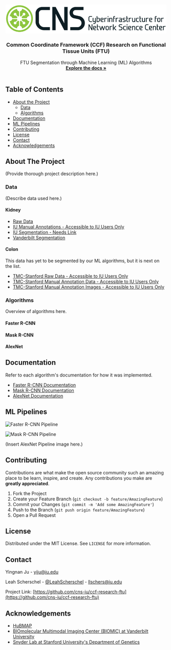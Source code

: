 
<!-- PROJECT LOGO -->
<br />
<p align="center">
  <a href="https://github.com/cns-iu/ccf-research-ftu">
    <img src="images/cns-logo-1.png" alt="Logo">
  </a>

  <h3 align="center">Common Coordinate Framework (CCF) Research on Functional Tissue Units (FTU)</h3>

  <p align="center">
    FTU Segmentation through Machine Learning (ML) Algorithms
    <br />
    <a href="https://github.com/cns-iu/ccf-research-ftu"><strong>Explore the docs »</strong></a>
    <br />
    <br />
  </p>
</p>



<!-- TABLE OF CONTENTS -->
## Table of Contents

* [About the Project](#about-the-project)
  * [Data](#data)
  * [Algorithms](#algorithms)
* [Documentation](#documentation)
* [ML Pipelines](#ml-pipelines)
* [Contributing](#contributing)
* [License](#license)
* [Contact](#contact)
* [Acknowledgements](#acknowledgements)



<!-- ABOUT THE PROJECT -->
## About The Project

(Provide thorough project description here.)


### Data

(Describe data used here.)

#### Kidney

* [Raw Data](https://drive.google.com/drive/folders/14aLxPR9LlzdWXPomAX1moqL0UnRm_RbW?usp=sharing)
* [IU Manual Annotations - Accessible to IU Users Only](https://drive.google.com/drive/folders/1YdOvkIWyWBOc-zSxClC1kVwST8YxVKXc?usp=sharing)
* [IU Segmentation - Needs Link]()
* [Vanderbilt Segmentation](https://drive.google.com/drive/folders/1pLfQcY-cPeZ0RJQC3dNb9NnushusUcZj?usp=sharing)

#### Colon

This data has yet to be segmented by our ML algorithms, but it is next on the list.

* [TMC-Stanford Raw Data - Accessible to IU Users Only](https://drive.google.com/drive/folders/1CL59rcrqlYFnug9B0XMn1KVMDQJFgy9D?usp=sharing)
* [TMC-Stanford Manual Annotation Data - Accessible to IU Users Only](https://drive.google.com/drive/folders/14HFeXnBfysOfnPdoynVwjxNEvChL1Jvz?usp=sharing)
* [TMC-Stanford Manual Annotation Images - Accessible to IU Users Only](https://drive.google.com/drive/folders/1jXjAYel2TTmQ1vo9JWGuO0SlNkuxjKnb?usp=sharing)

### Algorithms

Overview of algorithms here.

#### Faster R-CNN
#### Mask R-CNN
#### AlexNet



<!-- GETTING STARTED -->
## Documentation

Refer to each algorithm's documentation for how it was implemented.

* [Faster R-CNN Documentation](https://github.com/cns-iu/ccf-research-ftu/blob/master/documentation/FasterRCNNDocumentation.md)
* [Mask R-CNN Documentation](https://github.com/cns-iu/ccf-research-ftu/blob/master/documentation/MaskRCNNDocumentation.md)
* [AlexNet Documentation]()


<!-- ML Pipelines-->
## ML Pipelines

![Faster R-CNN Pipeline](https://github.com/cns-iu/ccf-research-ftu/blob/master/images/pipeline%20images/Faster%20RCNN%20Pipeline.jpg)

![Mask R-CNN Pipeline](https://github.com/cns-iu/ccf-research-ftu/blob/master/images/pipeline%20images/Mask%20RCNN%20Pipeline.jpg)

(Insert AlexNet Pipeline image here.)


<!-- CONTRIBUTING -->
## Contributing

Contributions are what make the open source community such an amazing place to be learn, inspire, and create. Any contributions you make are **greatly appreciated**.

1. Fork the Project
2. Create your Feature Branch (`git checkout -b feature/AmazingFeature`)
3. Commit your Changes (`git commit -m 'Add some AmazingFeature'`)
4. Push to the Branch (`git push origin feature/AmazingFeature`)
5. Open a Pull Request



<!-- LICENSE -->
## License

Distributed under the MIT License. See `LICENSE` for more information.



<!-- CONTACT -->
## Contact

Yingnan Ju - yiju@iu.edu

Leah Scherschel - [@LeahScherschel](https://twitter.com/LeahScherschel) - llschers@iu.edu

Project Link: [https://github.com/cns-iu/ccf-research-ftu](https://github.com/cns-iu/ccf-research-ftu)



<!-- ACKNOWLEDGEMENTS -->
## Acknowledgements

* [HuBMAP](https://www.hubmapconsortium.org/)
* [BIOmolecular Multimodal Imaging Center (BIOMIC) at Vanderbilt University](https://medschool.vanderbilt.edu/biomic/)
* [Snyder Lab at Stanford University's Department of Genetics](http://med.stanford.edu/snyderlab.html)





<!-- MARKDOWN LINKS & IMAGES -->
<!-- https://www.markdownguide.org/basic-syntax/#reference-style-links -->

